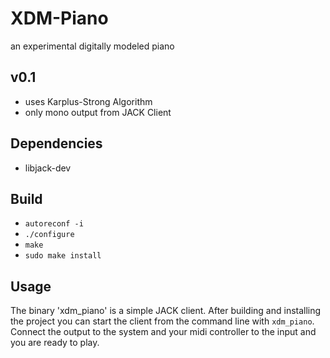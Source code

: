 # XDM-Piano
an experimental digitally modeled piano 
## v0.1
* uses Karplus-Strong Algorithm
* only mono output from JACK Client 
## Dependencies
* libjack-dev
## Build
* `autoreconf -i`
* `./configure`
* `make`
* `sudo make install`
## Usage
The binary 'xdm_piano' is a simple JACK client. After building and installing the project you can start the client from the command line with `xdm_piano`. Connect the output to the system and your midi controller to the input and you are ready to play. 


